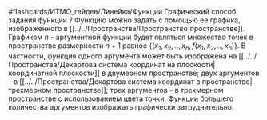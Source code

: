 #flashcards/ИТМО_гейдев/Линейка/Функции
Графический способ задания функции
?
Функцию можно задать с помощью ее графика, изображенного в [[../../Пространства/Пространство|пространстве]]. Графиком $n$ - аргументной функции будет являться множество точек в пространстве размерности $n+1$ равное $\{(x_1, x_2, .., x_n, f(x_1, x_2, .., x_n)\}$.
В частности, функция одного аргумента может быть изображена на [[../../Пространства/Декартова система координат на плоскости|координатной плоскости]] в двумерном пространстве; двух аргументов - в [[../../Пространства/Декартова система координат в пространстве|трехмерном пространстве]]; трех аргументов - в трехмерном пространстве с использованием цвета точки. Функции большего количества аргументов изображать графически затруднительно.
